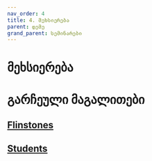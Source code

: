 ```yaml
---
nav_order: 4
title: 4. მეხსიერება
parent: დემე
grand_parent: სემინარები
---
```


# მეხსიერება

# გარჩეული მაგალითები

## [Flinstones](https://github.com/freeuni-paradigms/2021/tree/master/Content/Seminars/Deme/S04_memory/flinstones)

## [Students](https://github.com/freeuni-paradigms/2021/tree/master/Content/Seminars/Deme/S04_memory/students)

